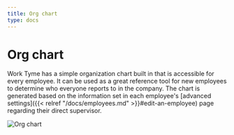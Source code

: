 ```yaml
---
title: Org chart
type: docs
---
```


# Org chart

Work Tyme has a simple organization chart built in that is accessible for every employee. It can be used as a great reference tool for new employees to determine who everyone reports to in the company. The chart is generated based on the information set in each employee's [advanced settings]({{< relref "/docs/employees.md" >}}#edit-an-employee) page regarding their direct supervisor.

![Org chart](/docs/img/org_chart.png)